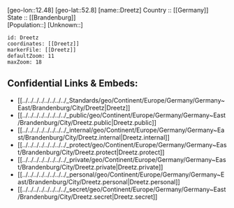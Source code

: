 ﻿---
location: [52.8,12.48] 
mapzoom: [7,12] 
mapmarker: city 
type: City
tags:
- geo/City


SpocWebEntityId: 29872
isDeleted: false
confidential: public

---
[geo-lon::12.48] 
[geo-lat::52.8] 
[name::Dreetz] 
Country :: [[Germany]]  
State :: [[Brandenburg]]  
[Population::] 
[Unknown::] 


```leaflet
id: Dreetz
coordinates: [[Dreetz]] 
markerFile: [[Dreetz]] 
defaultZoom: 11 
maxZoom: 18
```


## Confidential Links & Embeds: 
- [[../../../../../../../../_Standards/geo/Continent/Europe/Germany/Germany~East/Brandenburg/City/Dreetz|Dreetz]] 
- [[../../../../../../../../_public/geo/Continent/Europe/Germany/Germany~East/Brandenburg/City/Dreetz.public|Dreetz.public]] 
- [[../../../../../../../../_internal/geo/Continent/Europe/Germany/Germany~East/Brandenburg/City/Dreetz.internal|Dreetz.internal]] 
- [[../../../../../../../../_protect/geo/Continent/Europe/Germany/Germany~East/Brandenburg/City/Dreetz.protect|Dreetz.protect]] 
- [[../../../../../../../../_private/geo/Continent/Europe/Germany/Germany~East/Brandenburg/City/Dreetz.private|Dreetz.private]] 
- [[../../../../../../../../_personal/geo/Continent/Europe/Germany/Germany~East/Brandenburg/City/Dreetz.personal|Dreetz.personal]] 
- [[../../../../../../../../_secret/geo/Continent/Europe/Germany/Germany~East/Brandenburg/City/Dreetz.secret|Dreetz.secret]] 
